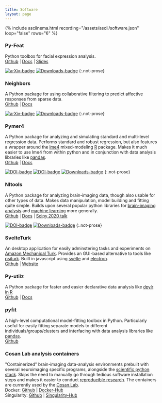 ```yaml
---
title: Software
layout: page
---
```


{% include asciinema.html recording="/assets/ascii/software.json" loop="false" rows="6" %}

### Py-Feat

Python toolbox for facial expression analysis.  
[Github](https://github.com/cosanlab/py-feat) |  [Docs](https://py-feat.org)  |  [Slides](https://ejolly-py-feat.surge.sh/)  

[![arXiv-badge](https://img.shields.io/badge/arXiv-2104.03509-red.svg)](https://arxiv.org/abs/2104.03509) [![Downloads-badge](https://pepy.tech/badge/py-feat)](https://pepy.tech/project/py-feat)
{:.not-prose}

### Neighbors

A Python package for using collaborative filtering to predict affective responses from sparse data.  
[Github](https://github.com/cosanlab/neighbors) |  [Docs](https://cosanlab.github.io/neighbors)   

[![arXiv-badge](https://img.shields.io/badge/arXiv-2109.06906-red.svg)](https://arxiv.org/abs/2109.06906)  [![Downloads-badge](https://pepy.tech/badge/neighbors)](https://pepy.tech/project/neighbors)
{:.not-prose}

### Pymer4

A Python package for analyzing and simulating standard and multi-level regression data. Performs standard and robust regression, but also features a wrapper around the [lme4](https://cran.r-project.org/web/packages/lme4/index.html) mixed-modeling [R](https://www.r-project.org/) package. Makes it much easier to use lme4 from within python and in conjunction with data analysis libraries like [pandas](https://pandas.pydata.org/).  
[Github](https://github.com/ejolly/pymer4) |  [Docs](https://eshinjolly.com/pymer4/)  

[![DOI-badge](https://zenodo.org/badge/90598701.svg)](https://zenodo.org/record/1523205) [![DOI-badge](http://joss.theoj.org/papers/10.21105/joss.00862/status.svg)](https://doi.org/10.21105/joss.00862) [![Downloads-badge](https://pepy.tech/badge/pymer4)](https://pepy.tech/project/pymer4)
{:.not-prose}

### Nltools

A Python package for analyzing brain-imaging data, though also usable for other types of data. Makes data manipulation, model building and fitting quite simple. Builds upon several popular python libraries for [brain-imaging analysis](http://nipy.org/) and [machine learning](http://scikit-learn.org/stable/) more generally.         
[Github](https://github.com/cosanlab/nltools) |  [Docs](https://nltools.org) | [Scipy 2020 talk](https://youtu.be/1c1AnXLs7xM)   

[![DOI-badge](https://zenodo.org/badge/DOI/10.5281/zenodo.2229813.svg)](https://doi.org/10.5281/zenodo.2229813) [![Downloads-badge](https://pepy.tech/badge/nltools)](https://pepy.tech/project/nltools)
{:.not-prose}

### SvelteTurk

An desktop application for easily adminstering tasks and experiments on [Amazon Mechanical Turk](https://www.mturk.com/). Provides an GUI-based alternative to tools like [psiturk](http://psiturk.org/). Built in javascript using [svelte](https://svelte.dev/) and [electron](https://www.electronjs.org/).          
[Github](https://github.com/ejolly/svelte-turk) |  [Website](https://eshinjolly.com/svelteturk)   

### Py-utilz

A Python package for faster and easier declarative data analysis like [dpylr in R](https://dplyr.tidyverse.org/)    
[Github](https://github.com/ejolly/py-utilz) | [Docs](https://eshinjolly.com/py-utilz/)

### pyfit

A high-level computational model-fitting toolbox in Python. Particularly useful for easily fitting separate models to different individuals/groups/clusters and interfacing with data analysis libraries like  [pandas](http://pandas.pydata.org/).  
[Github](https://github.com/ejolly/pyfit)


### Cosan Lab analysis containers

"Containerized" brain-imaging data-analysis environments prebuilt with several neuroimaging specific programs, alongside the [scientific python stack](https://www.scipy.org/about.html). Skips the need to manually go through tedious software installation steps and makes it easier to conduct [reproducible research](https://www.nature.com/nrn/journal/v18/n2/full/nrn.2016.167.html). The containers are currently used by the [Cosan Lab](https://cosanlab.com/).       
Docker: [Github](https://github.com/cosanlab/cosanToolsDocker) | [Docker-Hub](https://hub.docker.com/r/ejolly/cosantoolsdocker/)  
Singularity: [Github](https://github.com/cosanlab/cosanToolsSingularity) | [Singularity-Hub](https://singularity-hub.org/collections/108/)

